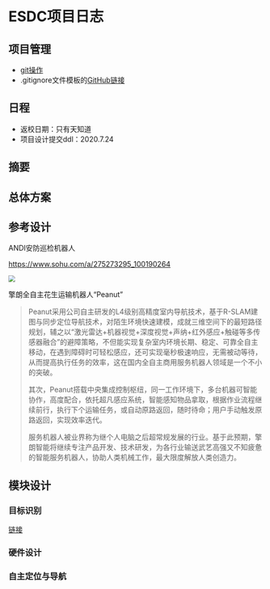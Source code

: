 # ESDC项目日志


## 项目管理
- [git操作](./docs/Github.md)
- .gitignore文件模板的[GitHub链接](https://github.com/github/gitignore)

## 日程
- 返校日期：只有天知道
- 项目设计提交ddl：2020.7.24
## 摘要

## 总体方案



## 参考设计

ANDI安防巡检机器人

https://www.sohu.com/a/275273295_100190264

<img src="http://5b0988e595225.cdn.sohucs.com/images/20181114/070520622a5a4c67b6218c41c8bcdb9a.jpeg" style="zoom:80%;" />

擎朗全自主花生运输机器人“Peanut”

> Peanut采用公司自主研发的L4级别高精度室内导航技术，基于R-SLAM建图与同步定位导航技术，对陌生环境快速建模，成就三维空间下的最短路径规划，辅之以“激光雷达+机器视觉+深度视觉+声纳+红外感应+触碰等多传感器融合”的避障策略，不但能实现复杂室内环境长期、稳定、可靠全自主移动，在遇到障碍时可轻松感应，还可实现毫秒极速响应，无需被动等待，从而提高执行任务的效率，这在国内全自主商用服务机器人领域是一个不小的突破。
>
> 其次，Peanut搭载中央集成控制枢纽，同一工作环境下，多台机器可智能协作，高度配合，依托超凡感应系统，智能感知物品拿取，根据作业流程继续前行，执行下个运输任务，或自动原路返回，随时待命；用户手动触发原路返回，实现效率迭代。
>
> 服务机器人被业界称为继个人电脑之后超常规发展的行业。基于此预期，擎朗智能将继续专注产品开发、技术研发，为各行业输送武艺高强又不知疲惫的智能服务机器人，协助人类机械工作，最大限度解放人类创造力。

## 模块设计

### 目标识别
[链接](./ObjectDetection/README.md)


### 硬件设计



### 自主定位与导航

